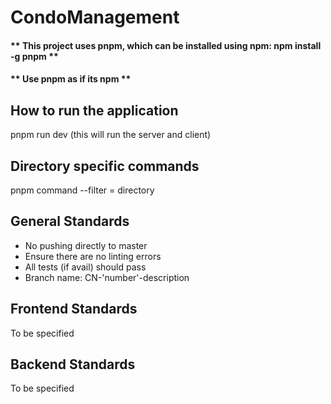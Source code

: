 # CondoManagement

#### ** This project uses pnpm, which can be installed using npm: npm install -g pnpm **

#### ** Use pnpm as if its npm **

## How to run the application

pnpm run dev (this will run the server and client)

## Directory specific commands

pnpm command --filter = directory

## General Standards

- No pushing directly to master
- Ensure there are no linting errors
- All tests (if avail) should pass
- Branch name: CN-'number'-description

## Frontend Standards

To be specified

## Backend Standards

To be specified
